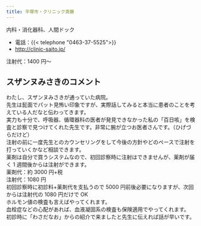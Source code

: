 ```yaml
---
title: 平塚市・クリニック斎藤
---
```


内科・消化器科、人間ドック

- 電話：{{< telephone "0463-37-5525">}}
- <http://clinic-saito.jp/>

注射代：1400 円～

## スザンヌみさきのコメント

わたし、スザンヌみさきが通っていた病院。  
先生は髭面でパット見怖い印象ですが、実際話してみると本当に患者のことを考えている人だなと伝わってきます。  
実力も十分で、呼吸器、循環器科の医者が発見できなかった私の「百日咳」を検査と診察で見つけてくれた先生です。非常に腕が立つお医者さんです。（ひげづらだけど）  
注射の前に一度先生とのカウンセリングをして今後の方針やどのペースで注射を打っていくかなど相談できます。  
薬剤は自分で買うシステムなので、初回診察時に注射はできませんが、薬剤が届く 1 週間後からは注射ができます。  
薬剤代：約 3000 円+税  
注射代：1080 円  
初回診察時に初診料+薬剤代を支払うので 5000 円前後必要になりますが、次回からは注射代の 1080 円だけで OK  
ホルモン値の検査も言えばやってくれます。  
血栓症などの心配があれば、血液凝固系の検査も保険適用でやってくれます。  
初診時に「わさだなお」からの紹介で来ましたと先生に伝えれば話が早いです。
